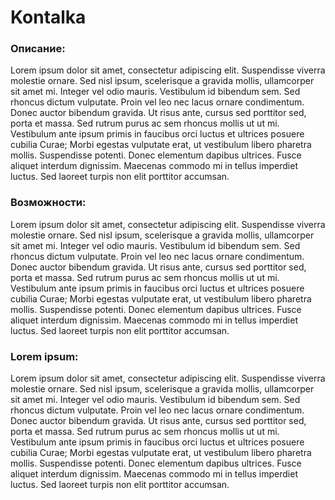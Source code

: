 Kontalka
===============

### Описание:

Lorem ipsum dolor sit amet, consectetur adipiscing elit. Suspendisse viverra molestie ornare. Sed nisl ipsum, scelerisque a gravida mollis, ullamcorper sit amet mi. Integer vel odio mauris. Vestibulum id bibendum sem. Sed rhoncus dictum vulputate. Proin vel leo nec lacus ornare condimentum. Donec auctor bibendum gravida. Ut risus ante, cursus sed porttitor sed, porta et massa. Sed rutrum purus ac sem rhoncus mollis ut ut mi. Vestibulum ante ipsum primis in faucibus orci luctus et ultrices posuere cubilia Curae; Morbi egestas vulputate erat, ut vestibulum libero pharetra mollis. Suspendisse potenti. Donec elementum dapibus ultrices. Fusce aliquet interdum dignissim. Maecenas commodo mi in tellus imperdiet luctus. Sed laoreet turpis non elit porttitor accumsan.


### Возможности:

Lorem ipsum dolor sit amet, consectetur adipiscing elit. Suspendisse viverra molestie ornare. Sed nisl ipsum, scelerisque a gravida mollis, ullamcorper sit amet mi. Integer vel odio mauris. Vestibulum id bibendum sem. Sed rhoncus dictum vulputate. Proin vel leo nec lacus ornare condimentum. Donec auctor bibendum gravida. Ut risus ante, cursus sed porttitor sed, porta et massa. Sed rutrum purus ac sem rhoncus mollis ut ut mi. Vestibulum ante ipsum primis in faucibus orci luctus et ultrices posuere cubilia Curae; Morbi egestas vulputate erat, ut vestibulum libero pharetra mollis. Suspendisse potenti. Donec elementum dapibus ultrices. Fusce aliquet interdum dignissim. Maecenas commodo mi in tellus imperdiet luctus. Sed laoreet turpis non elit porttitor accumsan.

### Lorem ipsum:

Lorem ipsum dolor sit amet, consectetur adipiscing elit. Suspendisse viverra molestie ornare. Sed nisl ipsum, scelerisque a gravida mollis, ullamcorper sit amet mi. Integer vel odio mauris. Vestibulum id bibendum sem. Sed rhoncus dictum vulputate. Proin vel leo nec lacus ornare condimentum. Donec auctor bibendum gravida. Ut risus ante, cursus sed porttitor sed, porta et massa. Sed rutrum purus ac sem rhoncus mollis ut ut mi. Vestibulum ante ipsum primis in faucibus orci luctus et ultrices posuere cubilia Curae; Morbi egestas vulputate erat, ut vestibulum libero pharetra mollis. Suspendisse potenti. Donec elementum dapibus ultrices. Fusce aliquet interdum dignissim. Maecenas commodo mi in tellus imperdiet luctus. Sed laoreet turpis non elit porttitor accumsan.